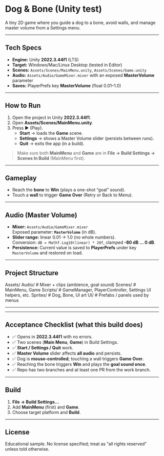 # Dog & Bone (Unity test)

A tiny 2D game where you guide a dog to a bone, avoid walls, and manage master volume from a Settings menu.

---

## Tech Specs
- **Engine:** Unity **2022.3.44f1** (LTS)
- **Target:** Windows/Mac/Linux Desktop (tested in Editor)
- **Scenes:** `Assets/Scenes/MainMenu.unity`, `Assets/Scenes/Game.unity`
- **Audio:** `Assets/Audio/GameMixer.mixer` with an exposed **MasterVolume** parameter
- **Saves:** PlayerPrefs key **MasterVolume** (float 0.01–1.0)

---

## How to Run
1. Open the project in Unity **2022.3.44f1**.
2. Open **Assets/Scenes/MainMenu.unity**.
3. Press ▶️ (Play).  
   - **Start** → loads the **Game** scene.  
   - **Settings** → shows a Master Volume slider (persists between runs).  
   - **Quit** → exits the app (in a build).

> Make sure both **MainMenu** and **Game** are in **File → Build Settings → Scenes In Build** (MainMenu first).

---

## Gameplay
- Reach the **bone** to **Win** (plays a one-shot “goal” sound).
- Touch a **wall** to trigger **Game Over** (Retry or Back to Menu).

---

## Audio (Master Volume)
- **Mixer:** `Assets/Audio/GameMixer.mixer`  
  Exposed parameter: **`MasterVolume`** (in dB).
- **Slider range:** linear 0.01 → 1.0 (no whole numbers).  
  Conversion: `dB = Mathf.Log10(linear) * 20f`, clamped **-80 dB … 0 dB**.
- **Persistence:** Current value is saved to **PlayerPrefs** under key `MasterVolume` and restored on load.

---

## Project Structure

Assets/
Audio/ # Mixer + clips (ambience, goal sound)
Scenes/ # MainMenu, Game
Scripts/ # GameManager, PlayerController, Settings UI helpers, etc.
Sprites/ # Dog, Bone, UI art
UI/ # Prefabs / panels used by menus


---


---

## Acceptance Checklist (what this build does)
- ✅ Opens in **2022.3.44f1** with no errors.
- ✅ Two scenes (**Main Menu**, **Game**) in Build Settings.
- ✅ **Start / Settings / Quit** work.
- ✅ **Master Volume** slider affects **all audio** and persists.
- ✅ Dog is **mouse-controlled**; touching a wall triggers **Game Over**.
- ✅ Reaching the bone triggers **Win** and plays the **goal sound once**.
- ✅ Repo has two branches and at least one PR from the work branch.

---

## Build
1. **File → Build Settings…**
2. Add **MainMenu** (first) and **Game**.
3. Choose target platform and **Build**.

---

## License
Educational sample. No license specified; treat as “all rights reserved” unless told otherwise.
